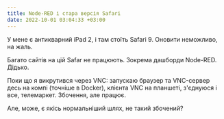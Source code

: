 ```yaml
---
title: Node-RED і стара версія Safari
date: 2022-10-01 03:04:33 +03:00
---
```


У мене є антикварний iPad 2, і там стоїть Safari 9. Оновити неможливо, на жаль.

Багато сайтів на цій Safar не працюють. Зокрема дашборди Node-RED. Дідько.

Поки що я викрутився через VNC: запускаю браузер та VNC-сервер десь на компі (точніше в Docker), клієнта VNC на планшеті, з'єднуюся і все, телемаркет. Збочення, але працює.

Але, може, є якісь нормальніший шлях, не такий збочений?
